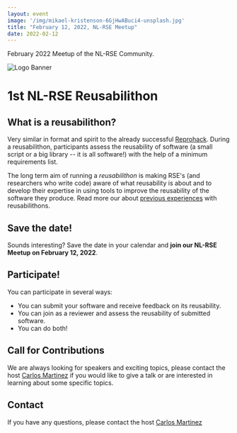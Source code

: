 ```yaml
---
layout: event
image: '/img/mikael-kristenson-6GjHwABuci4-unsplash.jpg'
title: "February 12, 2022, NL-RSE Meetup"
date: 2022-02-12
---
```


February 2022 Meetup of the NL-RSE Community.
<!--break-->
![Logo Banner](/img/meetups/logo-banner.jpg)

# 1st NL-RSE Reusabilithon

## What is a reusabilithon?
Very similar in format and spirit to the already successful [Reprohack](https://reprohack.github.io/reprohack-hq/). During a reusabilithon, participants assess the reusability of software (a small script or a big library -- it is all software!) with the help of a minimum requirements list.

The long term aim of running a *reusabilithon* is making RSE's (and researchers who write code) aware of what reusability is about and to develop their expertise in using tools to improve the reusability of the software they produce. Read more our about [previous experiences](/posts/2021-04-21-software%20reusability) with reusabilithons.

## Save the date!
Sounds interesting? Save the date in your calendar and **join our NL-RSE Meetup on February 12, 2022**.

## Participate!
You can participate in several ways:
 - You can submit your software and receive feedback on its reusability.
 - You can join as a reviewer and assess the reusability of submitted software.
 - You can do both!

## Call for Contributions
We are always looking for speakers and exciting topics, please contact the host [Carlos Martinez](mailto:c.martinez@esciencecenter.nl) if you would like to give a talk or are interested in learning about some specific topics.

## Contact
If you have any questions, please contact the host [Carlos Martinez](mailto:c.martinez@esciencecenter.nl)
